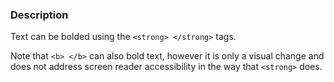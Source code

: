 ### Description
Text can be bolded using the `<strong> </strong>` tags.

Note that `<b> </b>` can also bold text, however it is only a visual change and does not address screen reader accessibility in the way that `<strong>` does.